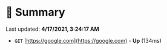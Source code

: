 # 📖 Summary
Last updated: **4/17/2021, 3:24:17 AM**

- `GET` [https://google.com](https://google.com) - **Up** (134ms)
